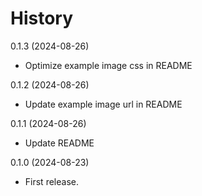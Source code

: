 
# History

0.1.3 (2024-08-26)

* Optimize example image css in README

0.1.2 (2024-08-26)

* Update example image url in README

0.1.1 (2024-08-26)

* Update README

0.1.0 (2024-08-23)

* First release.